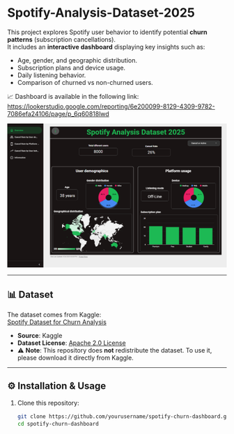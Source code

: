 # Spotify-Analysis-Dataset-2025

This project explores Spotify user behavior to identify potential **churn patterns** (subscription cancellations).  
It includes an **interactive dashboard** displaying key insights such as:  
- Age, gender, and geographic distribution.  
- Subscription plans and device usage.  
- Daily listening behavior.  
- Comparison of churned vs non-churned users.  

📈 Dashboard is available in the following link: https://lookerstudio.google.com/reporting/6e200099-8129-4309-9782-7086efa24106/page/p_6q60818lwd

![Overview](./screenshots/dashboard_overview.png)  

---

## 📊 Dataset

The dataset comes from Kaggle:  
[Spotify Dataset for Churn Analysis](https://www.kaggle.com/datasets/nabihazahid/spotify-dataset-for-churn-analysis)

- **Source**: Kaggle  
- **Dataset License**: [Apache 2.0 License](https://www.apache.org/licenses/LICENSE-2.0)  
- ⚠️ **Note**: This repository does **not** redistribute the dataset. To use it, please download it directly from Kaggle.  

---

## ⚙️ Installation & Usage

1. Clone this repository:
   ```bash
   git clone https://github.com/yourusername/spotify-churn-dashboard.git
   cd spotify-churn-dashboard
